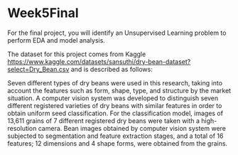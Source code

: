 # Week5Final

For the final project, you will identify an Unsupervised Learning problem to perform EDA and model analysis.

The dataset for this project comes from Kaggle https://www.kaggle.com/datasets/sansuthi/dry-bean-dataset?select=Dry_Bean.csv and is described as follows:

Seven different types of dry beans were used in this research, taking into account the features such as form, shape, type, and structure by the market situation. A computer vision system was developed to distinguish seven different registered varieties of dry beans with similar features in order to obtain uniform seed classification. For the classification model, images of 13,611 grains of 7 different registered dry beans were taken with a high-resolution camera. Bean images obtained by computer vision system were subjected to segmentation and feature extraction stages, and a total of 16 features; 12 dimensions and 4 shape forms, were obtained from the grains.
